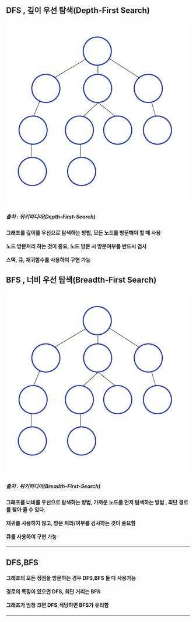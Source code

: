 <h2> DFS , 깊이 우선 탐색(Depth-First Search)</h2>

<img src="https://github.com/kimTH65/cs/blob/main/dfs_bfs/Depth-First-Search.gif">
<h5>출처 : 위키피디아(Depth-First-Search)</h5>

<h4>그래프를 깊이를 우선으로 탐색하는 방법, 모든 노드를 방문해야 할 때 사용
<br><br>노드 방문처리 하는 것이 중요, 노드 방문 시 방문여부를 반드시 검사
<br><br>스택, 큐, 재귀함수를 사용하여 구현 가능</h4>         

<h2> BFS , 너비 우선 탐색(Breadth-First Search)</h2>
<img src="https://github.com/kimTH65/cs/blob/main/dfs_bfs/Breadth-First-Search.gif">
<h5>출처 : 위키피디아(Breadth-First-Search)</h5>

<h4>그래프를 너비를 우선으로 탐색하는 방법, 가까운 노드를 먼저 탐색하는 방법 , 최단 경로를 찾아 줄 수 있다.
<br><br>재귀를 사용하지 않고, 방문 처리/여부를 검사하는 것이 중요함 
<br><br>큐를 사용하여 구현 가능</h4>           
<hr>

<h2> DFS,BFS </h2>
<h4>그래프의 모든 정점을 방문하는 경우 DFS,BFS 둘 다 사용가능
<br><br>경로의 특징이 있으면 DFS, 최단 거리는 BFS
<br><br>그래프가 엄청 크면 DFS,적당하면 BFS가 유리함</h4>           
<hr>
